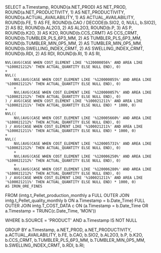 SELECT 
    a.Timestamp,
    ROUND(a.NET_PROD) AS NET_PROD,
    ROUND(a.NET_PRODUCTIVITY, 1) AS NET_PRODUCTIVITY,
    ROUND(a.ACTUAL_AVAILABILITY, 1) AS ACTUAL_AVAILABILITY,
    ROUND(b.FE, 1) AS FE,
    ROUND(b.CAO / DECODE(b.SIO2, 0, NULL, b.SIO2), 2) AS B2,
    ROUND(b.AL2O3, 2) AS AL2O3,
    ROUND(b.P, 3) AS P,
    ROUND(b.K2O, 3) AS K2O,
    ROUND(b.CCS_CRMT) AS CCS_CRMT,
    ROUND(b.TUMBLER_PLS_6P3_MM, 2) AS TUMBLER_PLS_6P3_MM,
    ROUND(b.TUMBLER_MIN_0P5_MM, 2) AS TUMBLER_MIN_0P5_MM,
    ROUND(b.SWELLING_INDEX_CRMT, 2) AS SWELLING_INDEX_CRMT,
    ROUND(b.RDI, 2) AS RDI,
    ROUND(b.RI, 1) AS RI,

    NVL(AVG(CASE WHEN COST_ELEMENT LIKE '%120000056%' AND AREA LIKE '%100021212%' THEN ACTUAL_QUANTITY ELSE NULL END), 0)
    +
    NVL((
        NVL(AVG(CASE WHEN COST_ELEMENT LIKE '%120000055%' AND AREA LIKE '%100021212%' THEN ACTUAL_QUANTITY ELSE NULL END), 0)
        +
        NVL(AVG(CASE WHEN COST_ELEMENT LIKE '%120000057%' AND AREA LIKE '%100021212%' THEN ACTUAL_QUANTITY ELSE NULL END), 0)
    ) / AVG(CASE WHEN COST_ELEMENT LIKE '%100021211%' AND AREA LIKE '%100021211%' THEN ACTUAL_QUANTITY ELSE NULL END) * 1000, 0)
    +
    NVL((
        NVL(AVG(CASE WHEN COST_ELEMENT LIKE '%120005660%' AND AREA LIKE '%100021212%' THEN ACTUAL_QUANTITY ELSE NULL END), 0)
    ) / AVG(CASE WHEN COST_ELEMENT LIKE '%100021211%' AND AREA LIKE '%100021211%' THEN ACTUAL_QUANTITY ELSE NULL END) * 1000, 0)
    +
    NVL((
        NVL(AVG(CASE WHEN COST_ELEMENT LIKE '%120005731%' AND AREA LIKE '%100021212%' THEN ACTUAL_QUANTITY ELSE NULL END), 0)
        +
        NVL(AVG(CASE WHEN COST_ELEMENT LIKE '%120006250%' AND AREA LIKE '%100021212%' THEN ACTUAL_QUANTITY ELSE NULL END), 0)
        +
        NVL(AVG(CASE WHEN COST_ELEMENT LIKE '%120006280%' AND AREA LIKE '%100021212%' THEN ACTUAL_QUANTITY ELSE NULL END), 0)
    ) / AVG(CASE WHEN COST_ELEMENT LIKE '%100021211%' AND AREA LIKE '%100021211%' THEN ACTUAL_QUANTITY ELSE NULL END) * 1000, 0)
    AS IRON_ORE_FINES

FROM 
    (imtg.t_Pellet_production_monthly a
     FULL OUTER JOIN imtg.t_Pellet_quality_monthly b ON a.Timestamp = b.Date_Time)
FULL OUTER JOIN 
    imtg.T_COST_DATA c ON (a.Timestamp = b.Date_Time OR a.Timestamp = TRUNC(c.Date_Time, 'MON'))

WHERE 
    b.SOURCE = 'PRODUCT'
    AND a.Timestamp IS NOT NULL

GROUP BY 
    a.Timestamp,
    a.NET_PROD,
    a.NET_PRODUCTIVITY,
    a.ACTUAL_AVAILABILITY,
    b.FE,
    b.CAO,
    b.SIO2,
    b.AL2O3,
    b.P,
    b.K2O,
    b.CCS_CRMT,
    b.TUMBLER_PLS_6P3_MM,
    b.TUMBLER_MIN_0P5_MM,
    b.SWELLING_INDEX_CRMT,
    b.RDI,
    b.RI;